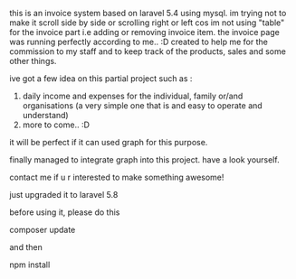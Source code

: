 this is an invoice system based on laravel 5.4 using mysql. im trying not to make it scroll side by side or scrolling right or left cos im not using "table" for the invoice part i.e adding or removing invoice item. the invoice page was running perfectly according to me.. :D
created to help me for the commission to my staff and to keep track of the products, sales and some other things.

ive got a few idea on this partial project such as :
1. daily income and expenses for the individual, family or/and organisations (a very simple one that is and easy to operate and understand)
2. more to come.. :D

it will be perfect if it can used graph for this purpose.

finally managed to integrate graph into this project. have a look yourself.

contact me if u r interested to make something awesome!


just upgraded it to laravel 5.8

before using it, please do this

composer update

and then

npm install
